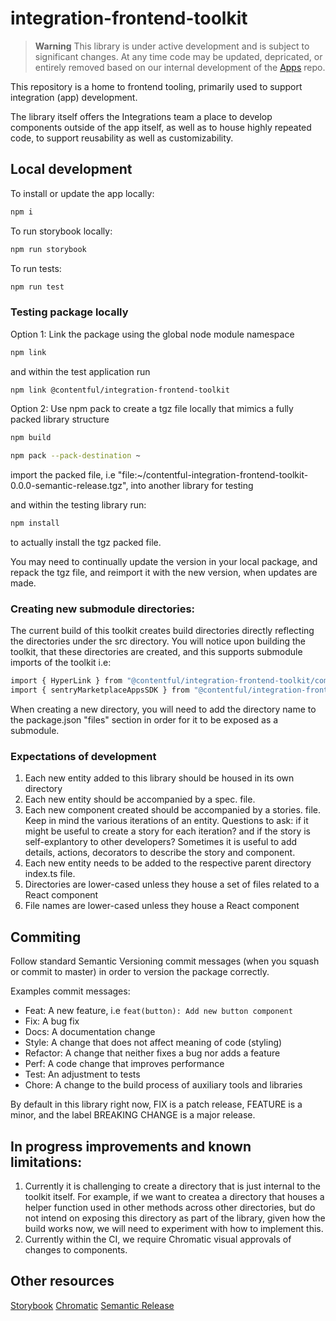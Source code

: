 # integration-frontend-toolkit

> **Warning**
> This library is under active development and is subject to significant changes. At any time code may be updated, depricated, or entirely removed based on our internal development of the [Apps](https://github.com/contentful/apps) repo.

This repository is a home to frontend tooling, primarily used to support integration (app) development.

The library itself offers the Integrations team a place to develop components outside of the app itself, as well as to house highly repeated code, to support reusability as well as customizability.

## Local development

To install or update the app locally:

```sh
npm i
```

To run storybook locally:

```sh
npm run storybook
```

To run tests:

```sh
npm run test
```

### Testing package locally

Option 1: Link the package using the global node module namespace

```sh 
npm link 
```

and within the test application run 

```sh 
npm link @contentful/integration-frontend-toolkit
```

Option 2: Use npm pack to create a tgz file locally that mimics a fully packed library structure

```sh 
npm build 
```

```sh 
npm pack --pack-destination ~
```

import the packed file, i.e "file:~/contentful-integration-frontend-toolkit-0.0.0-semantic-release.tgz", into another library for testing

and within the testing library run:

```sh 
npm install 
```
to actually install the tgz packed file. 

You may need to continually update the version in your local package, and repack the tgz file, and reimport it with the new version, when updates are made. 


### Creating new submodule directories: 

The current build of this toolkit creates build directories directly reflecting the directories under the src directory. You will notice upon building the toolkit, that these directories are created, and this supports submodule imports of the toolkit i.e: 

```sh 
import { HyperLink } from "@contentful/integration-frontend-toolkit/components" 
import { sentryMarketplaceAppsSDK } from "@contentful/integration-frontend-toolkit/sdks" 
```

When creating a new directory, you will need to add the directory name to the package.json "files" section in order for it to be exposed as a submodule.  

### Expectations of development

1. Each new entity added to this library should be housed in its own directory
2. Each new entity should be accompanied by a spec. file.
3. Each new component created should be accompanied by a stories. file. Keep in mind the various iterations of an entity. Questions to ask: if it might be useful to create a story for each iteration? and if the story is self-explantory to other developers? Sometimes it is useful to add details, actions, decorators to describe the story and component.
4. Each new entity needs to be added to the respective parent directory index.ts file. 
5. Directories are lower-cased unless they house a set of files related to a React component
6. File names are lower-cased unless they house a React component


## Commiting 

Follow standard Semantic Versioning commit messages (when you squash or commit to master) in order to version the package correctly.

Examples commit messages:

- Feat: A new feature, i.e `feat(button): Add new button component`
- Fix: A bug fix
- Docs: A documentation change
- Style: A change that does not affect meaning of code (styling)
- Refactor: A change that neither fixes a bug nor adds a feature
- Perf: A code change that improves performance
- Test: An adjustment to tests
- Chore: A change to the build process of auxiliary tools and libraries

By default in this library right now, FIX is a patch release, FEATURE is a minor, and the label BREAKING CHANGE is a major release. 


## In progress improvements and known limitations:

1. Currently it is challenging to create a directory that is just internal to the toolkit itself. For example, if we want to createa a directory that houses a helper function used in other methods across other directories, but do not intend on exposing this directory as part of the library, given how the build works now, we will need to experiment with how to implement this. 
2.  Currently within the CI, we require Chromatic visual approvals of changes to components. 

## Other resources

[Storybook](https://storybook.js.org/docs/react/get-started/why-storybook)
[Chromatic](https://www.chromatic.com/)
[Semantic Release](https://semantic-release.gitbook.io/semantic-release/)


